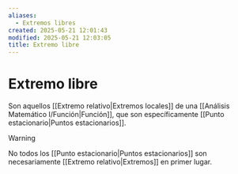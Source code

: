 ```yaml
---
aliases:
  - Extremos libres
created: 2025-05-21 12:01:43
modified: 2025-05-21 12:03:05
title: Extremo libre
---
```


# Extremo libre

Son aquellos [[Extremo relativo|Extremos locales]] de una [[Análisis Matemático I/Función|Función]], que son específicamente [[Punto estacionario|Puntos estacionarios]].

> [!warning]
> No todos los [[Punto estacionario|Puntos estacionarios]] son necesariamente [[Extremo relativo|Extremos]] en primer lugar.
